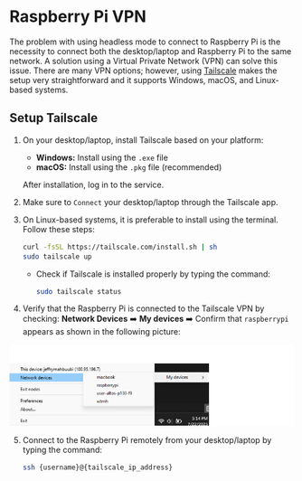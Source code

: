 # Raspberry Pi VPN

The problem with using headless mode to connect to Raspberry Pi is the necessity to connect both the desktop/laptop and Raspberry Pi to the same network. A solution using a Virtual Private Network (VPN) can solve this issue. There are many VPN options; however, using [Tailscale](https://tailscale.com/) makes the setup very straightforward and it supports Windows, macOS, and Linux-based systems.

## Setup Tailscale

1. On your desktop/laptop, install Tailscale based on your platform:
   - **Windows:** Install using the `.exe` file
   - **macOS:** Install using the `.pkg` file (recommended)

   After installation, log in to the service.
2. Make sure to `Connect` your desktop/laptop through the Tailscale app.

3. On Linux-based systems, it is preferable to install using the terminal. Follow these steps:

    ```bash
    curl -fsSL https://tailscale.com/install.sh | sh
    sudo tailscale up
    ```

   - Check if Tailscale is installed properly by typing the command:
     ```bash
     sudo tailscale status
     ```

4. Verify that the Raspberry Pi is connected to the Tailscale VPN by checking:
   **Network Devices** ➡️ **My devices** ➡️ Confirm that `raspberrypi` appears as shown in the following picture:

<div align="center">
    <img src="./assets/tailscale-vpn.png" alt="tailscale-vpn" />
</div>

5. Connect to the Raspberry Pi remotely from your desktop/laptop by typing the command:
   ```bash
   ssh {username}@{tailscale_ip_address}
   ```

